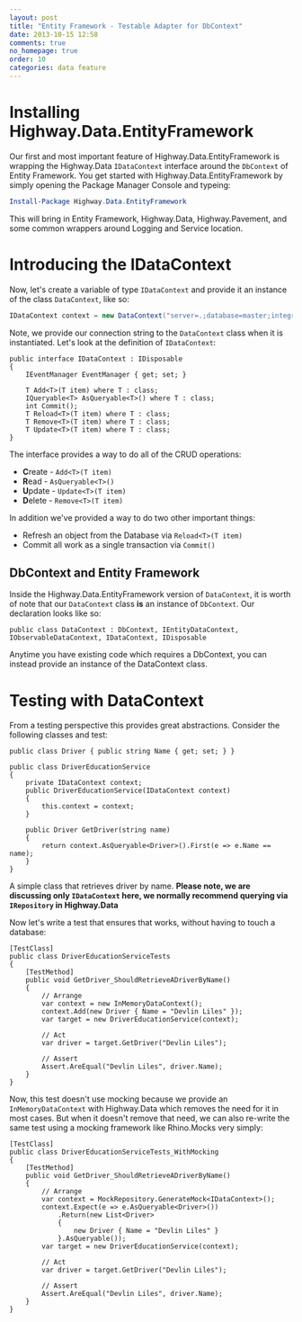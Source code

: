 ```yaml
---
layout: post
title: "Entity Framework - Testable Adapter for DbContext"
date: 2013-10-15 12:58
comments: true
no_homepage: true
order: 10
categories: data feature
---
```


# Installing Highway.Data.EntityFramework

Our first and most important feature of Highway.Data.EntityFramework is wrapping the Highway.Data `IDataContext` interface around the `DbContext` of Entity Framework.  You get started with Highway.Data.EntityFramework by simply opening the Package Manager Console and typeing:

``` powershell
Install-Package Highway.Data.EntityFramework
```

This will bring in Entity Framework, Highway.Data, Highway.Pavement, and some common wrappers around Logging and Service location.  

# Introducing the IDataContext

Now, let's create a variable of type `IDataContext` and provide it an instance of the class `DataContext`, like so:

``` csharp
IDataContext context = new DataContext("server=.;database=master;integrated security=true;");
```

Note, we provide our connection string to the `DataContext` class when it is instantiated.  Let's look at the definition of `IDataContext`:

```
public interface IDataContext : IDisposable
{
    IEventManager EventManager { get; set; }

    T Add<T>(T item) where T : class;
    IQueryable<T> AsQueryable<T>() where T : class;
    int Commit();
    T Reload<T>(T item) where T : class;
    T Remove<T>(T item) where T : class;
    T Update<T>(T item) where T : class;
}
```

The interface provides a way to do all of the CRUD operations:

* **C**reate - `Add<T>(T item)`
* **R**ead - `AsQueryable<T>()`
* **U**pdate - `Update<T>(T item)`
* **D**elete - `Remove<T>(T item)`

In addition we've provided a way to do two other important things:

* Refresh an object from the Database via `Reload<T>(T item)`
* Commit all work as a single transaction via `Commit()`

## DbContext and Entity Framework

Inside the Highway.Data.EntityFramework version of `DataContext`, it is worth of note that our `DataContext` class **is** an instance of `DbContext`.  Our declaration looks like so:

```
public class DataContext : DbContext, IEntityDataContext, IObservableDataContext, IDataContext, IDisposable
```
Anytime you have existing code which requires a DbContext, you can instead provide an instance of the DataContext class.

# Testing with DataContext

From a testing perspective this provides great abstractions.  Consider the following classes and test:

```
public class Driver { public string Name { get; set; } }

public class DriverEducationService
{
    private IDataContext context;
    public DriverEducationService(IDataContext context)
    {
        this.context = context;
    }

    public Driver GetDriver(string name)
    {
        return context.AsQueryable<Driver>().First(e => e.Name == name);
    }
}
```

A simple class that retrieves driver by name. **Please note, we are discussing only `IDataContext` here, we normally recommend querying via `IRepository` in Highway.Data**

Now let's write a test that ensures that works, without having to touch a database:

```
[TestClass]
public class DriverEducationServiceTests
{
    [TestMethod]
    public void GetDriver_ShouldRetrieveADriverByName()
    {
        // Arrange
        var context = new InMemoryDataContext();
        context.Add(new Driver { Name = "Devlin Liles" });
        var target = new DriverEducationService(context);

        // Act
        var driver = target.GetDriver("Devlin Liles");

        // Assert
        Assert.AreEqual("Devlin Liles", driver.Name);
    }
}
```

Now, this test doesn't use mocking because we provide an `InMemoryDataContext` with Highway.Data which removes the need for it in most cases.  But when it doesn't remove that need, we can also re-write the same test using a mocking framework like Rhino.Mocks very simply:

```
[TestClass]
public class DriverEducationServiceTests_WithMocking
{
    [TestMethod]
    public void GetDriver_ShouldRetrieveADriverByName()
    {
        // Arrange
        var context = MockRepository.GenerateMock<IDataContext>();
        context.Expect(e => e.AsQueryable<Driver>())
            .Return(new List<Driver> 
            { 
                new Driver { Name = "Devlin Liles" } 
            }.AsQueryable());
        var target = new DriverEducationService(context);

        // Act
        var driver = target.GetDriver("Devlin Liles");

        // Assert
        Assert.AreEqual("Devlin Liles", driver.Name);
    }
}
```
